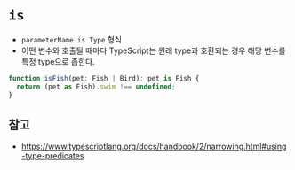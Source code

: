 # `is`

- `parameterName is Type` 형식
- 어떤 변수와 호출될 때마다 TypeScript는 원래 type과 호환되는 경우 해당 변수를 특정 type으로 좁힌다.

```ts
function isFish(pet: Fish | Bird): pet is Fish {
  return (pet as Fish).swim !== undefined;
}
```

## 참고

- https://www.typescriptlang.org/docs/handbook/2/narrowing.html#using-type-predicates
